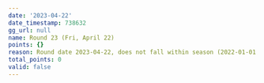 ```yaml
---
date: '2023-04-22'
date_timestamp: 738632
gg_url: null
name: Round 23 (Fri, April 22)
points: {}
reason: Round date 2023-04-22, does not fall within season (2022-01-01 to 2022-12-30)
total_points: 0
valid: false
---
```

